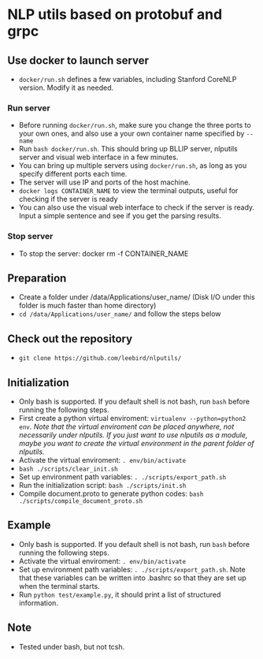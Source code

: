 # NLP utils based on protobuf and grpc

## Use docker to launch server
- `docker/run.sh` defines a few variables, including Stanford CoreNLP version. Modify it as needed.
### Run server
- Before running `docker/run.sh`, make sure you change the three ports to your own ones, and also use a your own container name specified by `--name`
- Run `bash docker/run.sh`. This should bring up BLLIP server, nlputils server and visual web interface in a few minutes.
- You can bring up multiple servers using `docker/run.sh`, as long as you specify different ports each time.
- The server will use IP and ports of the host machine.
- `docker logs CONTAINER_NAME` to view the terminal outputs, useful for checking if the server is ready
- You can also use the visual web interface to check if the server is ready. Input a simple sentence and see if you get the parsing results.
### Stop server
- To stop the server: docker rm -f CONTAINER_NAME

## Preparation
- Create a folder under /data/Applications/user_name/ (Disk I/O under this folder is much faster than home directory)
- `cd /data/Applications/user_name/` and follow the steps below

## Check out the repository
- `git clone https://github.com/leebird/nlputils/`

## Initialization
- Only bash is supported. If you default shell is not bash, run `bash` before running the following steps.
- First create a python virtual enviroment: `virtualenv --python=python2 env`. _Note that the virtual enviroment can be placed anywhere, not necessarily under nlputils. If you just want to use nlputils as a module, maybe you want to create the virtual environment in the parent folder of nlputils._
- Activate the virtual enviroment: `. env/bin/activate`
- `bash ./scripts/clear_init.sh`
- Set up environment path variables: `. ./scripts/export_path.sh`
- Run the initialization script: `bash ./scripts/init.sh`
- Compile document.proto to generate python codes: `bash ./scripts/compile_document_proto.sh`

## Example
- Only bash is supported. If you default shell is not bash, run `bash` before running the following steps.
- Activate the virtual enviroment: `. env/bin/activate`
- Set up environment path variables: `. ./scripts/export_path.sh`. Note that these variables can be written into .bashrc so that they are set up when the terminal starts.
- Run `python test/example.py`, it should print a list of structured information.

## Note
- Tested under bash, but not tcsh.
